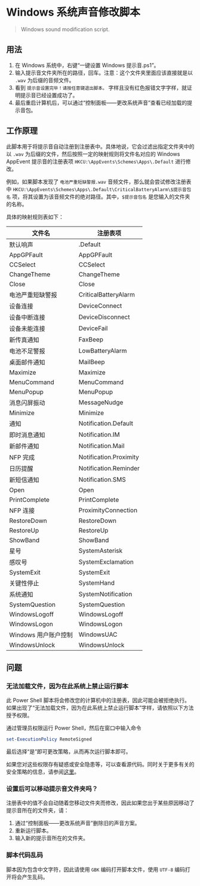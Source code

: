 # Windows 系统声音修改脚本

> Windows sound modification script.

## 用法

1. 在 Windows 系统中，右键“一键设置 Windows 提示音.ps1”。
2. 输入提示音文件夹所在的路径，回车。注意：这个文件夹里面应该直接就是以 `.wav` 为后缀的音频文件。
3. 看到 `提示音设置完毕！请按任意键退出脚本。` 字样且没有红色报错文字字样，就证明提示音已经设置成功了。
4. 最后重启计算机后，可以通过“控制面板——更改系统声音”查看已经加载的提示音包。

## 工作原理

此脚本用于将提示音自动注册到注册表中。具体地说，它会过滤出指定文件夹中的以 `.wav` 为后缀的文件，然后按照一定的映射规则将文件名对应的 Windows AppEvent 提示音的注册表项 `HKCU:\AppEvents\Schemes\Apps\.Default` 进行修改。

例如，如果脚本发现了 `电池严重短缺警报.wav` 音频文件，那么就会尝试修改注册表中 `HKCU:\AppEvents\Schemes\Apps\.Default\CriticalBatteryAlarm\$提示音包名` 项，将其设置为该音频文件的绝对路径。其中，`$提示音包名` 是您输入的文件夹的名称。

具体的映射规则表如下：

| 文件名               | 注册表项               |
| -------------------- | ---------------------- |
| 默认响声             | .Default               |
| AppGPFault           | AppGPFault             |
| CCSelect             | CCSelect               |
| ChangeTheme          | ChangeTheme            |
| Close                | Close                  |
| 电池严重短缺警报     | CriticalBatteryAlarm   |
| 设备连接             | DeviceConnect          |
| 设备中断连接         | DeviceDisconnect       |
| 设备未能连接         | DeviceFail             |
| 新传真通知           | FaxBeep                |
| 电池不足警报         | LowBatteryAlarm        |
| 桌面邮件通知         | MailBeep               |
| Maximize             | Maximize               |
| MenuCommand          | MenuCommand            |
| MenuPopup            | MenuPopup              |
| 消息闪屏振动         | MessageNudge           |
| Minimize             | Minimize               |
| 通知                 | Notification.Default   |
| 即时消息通知         | Notification.IM        |
| 新邮件通知           | Notification.Mail      |
| NFP 完成             | Notification.Proximity |
| 日历提醒             | Notification.Reminder  |
| 新短信通知           | Notification.SMS       |
| Open                 | Open                   |
| PrintComplete        | PrintComplete          |
| NFP 连接             | ProximityConnection    |
| RestoreDown          | RestoreDown            |
| RestoreUp            | RestoreUp              |
| ShowBand             | ShowBand               |
| 星号                 | SystemAsterisk         |
| 感叹号               | SystemExclamation      |
| SystemExit           | SystemExit             |
| 关键性停止           | SystemHand             |
| 系统通知             | SystemNotification     |
| SystemQuestion       | SystemQuestion         |
| WindowsLogoff        | WindowsLogoff          |
| WindowsLogon         | WindowsLogon           |
| Windows 用户账户控制 | WindowsUAC             |
| WindowsUnlock        | WindowsUnlock          |

## 问题

### 无法加载文件，因为在此系统上禁止运行脚本

此 Power Shell 脚本将会修改您的计算机中的注册表，因此可能会被拒绝执行。如果出现了“无法加载文件，因为在此系统上禁止运行脚本”字样，请依照以下方法授予权限。

通过管理员权限运行 Power Shell，然后在窗口中输入命令

```powershell
set-ExecutionPolicy RemoteSigned
```

最后选择“是”即可更改策略，从而再次运行脚本即可。

如果您对这些权限存有疑惑或安全隐患等，可以查看源代码。同时关于更多有关的安全策略的信息，请参阅[这里](https:\go.microsoft.com\fwlink\?LinkID=135170)。

### 设置后可以移动提示音文件夹吗？

注册表中的值不会自动随着您移动文件夹而修改，因此如果您出于某些原因移动了提示音所在的文件夹，请：

1. 通过“控制面板——更改系统声音”删除旧的声音方案。
2. 重新运行脚本。
3. 输入新的提示音所在的文件夹。

### 脚本代码乱码

脚本因为包含中文字符，因此请使用 `GBK` 编码打开脚本文件，使用 `UTF-8` 编码打开将会产生乱码。
